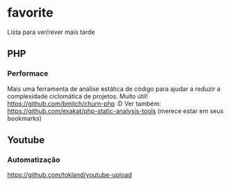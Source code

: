 # favorite
Lista para ver/rever mais tarde


## PHP
### Performace
Mais uma ferramenta de análise estática de código para ajudar a reduzir a complexidade ciclomática de projetos. Muito útil!
https://github.com/bmitch/churn-php
:D
Ver também: https://github.com/exakat/php-static-analysis-tools (merece estar em seus bookmarks)

## Youtube
### Automatização
https://github.com/tokland/youtube-upload
